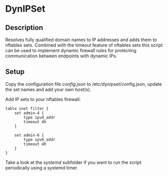 # DynIPSet
## Description
Resolves fully qualified domain names to IP addresses and adds them to nftables sets. Combined with the timeout feature of nftables sets this script can be used to implement dynamic firewall rules for protecting communication between endpoints with dynamic IPs.
## Setup
Copy the configuration file *config.json* to /etc/dynipset/config.json, update the set names and add your own host(s).

Add IP sets to your nftables firewall:
```
table inet filter {
    set admin-4 {
        type ipv4_addr
        timeout 4h
    }

    set admin-6 {
        type ipv6_addr
        timeout 4h
    }
}
```
Take a look at the *systemd* subfolder if you want to run the script periodically using a systemd timer.
